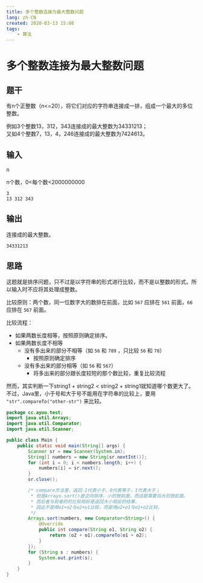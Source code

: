 ```yaml
---
title: 多个整数连接为最大整数问题
lang: zh-CN
created: 2020-03-13 15:08
tags:
    - 算法
---
```


# 多个整数连接为最大整数问题

<RevisionInfo />

## 题干

有n个正整数（n<=20），将它们对应的字符串连接成一排，组成一个最大的多位整数。

例如3个整数13，312，343连接成的最大整数为34331213；  
又如4个整数7，13，4，246连接成的最大整数为7424613。

## 输入

n

n个数，0<每个数<2000000000

```text
3
13 312 343
```

## 输出

连接成的最大整数。

```text
34331213
```

## 思路

这题就是排序问题，只不过是以字符串的形式进行比较，而不是以整数的形式。所以输入时不应将其处理成整数。

比较原则：两个数，同一位数字大的数排在前面，比如 `567` 应排在 `561` 前面，`66` 应排在 `567` 前面。

比较流程：

- 如果两数长度相等，按照原则确定排序。
- 如果两数长度不相等
  - 没有多出来的部分不相等（如 `56` 和 `789` ，只比较 `56` 和 `78`）
    - 按照原则确定排序
  - 没有多出来的部分相等（如 `56` 和 `567`）
    - 将多出来的部分跟长度较短的那个数比较，重复比较流程

然而，其实判断一下string1 + string2 < string2 + string1就知道哪个数更大了。  
不过，Java里，小于号和大于号不能用在字符串的比较上，要用 `"str".compareTo("other-str")` 来比较。

```java :line-numbers
package cc.ayuu.test;
import java.util.Arrays;
import java.util.Comparator;
import java.util.Scanner;

public class Main {
    public static void main(String[] args) {
        Scanner sr = new Scanner(System.in);
        String[] numbers = new String[sr.nextInt()];
        for (int i = 0; i < numbers.length; i++) {
            numbers[i] = sr.next();
        }
        sr.close();

        /* compare方法里，返回-1代表小于、0代表等于、1代表大于；
         * 但是Arrays.sort()是正向排序，小的放前面，而这题需要将大的放前面。
         * 而后者与前者的的比较刚好是返回大小相反的结果，
         * 因此不是用o1+o2与o2+o1比较，而是用o2+o1与o1+o2比较。
         */
        Arrays.sort(numbers, new Comparator<String>() {
            @Override
            public int compare(String o1, String o2) {
                return (o2 + o1).compareTo(o1 + o2);
            }
        });
        for (String s : numbers) {
            System.out.print(s);
        }
    }
}
```

